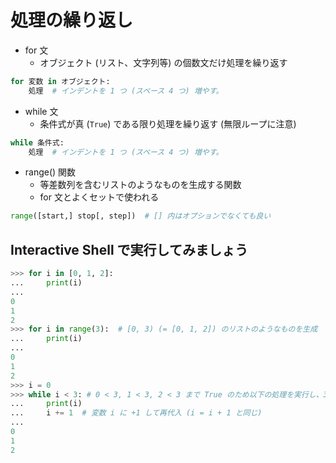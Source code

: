 # 処理の繰り返し
* for 文
  * オブジェクト (リスト、文字列等) の個数文だけ処理を繰り返す

```python
for 変数 in オブジェクト:
    処理  # インデントを 1 つ (スペース 4 つ) 増やす。
```

* while 文
  * 条件式が真 (`True`) である限り処理を繰り返す (無限ループに注意)

```python
while 条件式:
    処理  # インデントを 1 つ (スペース 4 つ) 増やす。
```

* range() 関数
  * 等差数列を含むリストのようなものを生成する関数
  * for 文とよくセットで使われる

```python
range([start,] stop[, step])  # [] 内はオプションでなくても良い
```

## Interactive Shell で実行してみましょう
```python
>>> for i in [0, 1, 2]:
...     print(i)
...
0
1
2
>>> for i in range(3):  # [0, 3) (= [0, 1, 2]) のリストのようなものを生成
...     print(i)
...
0
1
2
>>> i = 0
>>> while i < 3: # 0 < 3, 1 < 3, 2 < 3 まで True のため以下の処理を実行し、3 < 3 が False となり処理を抜けます
...     print(i)
...     i += 1  # 変数 i に +1 して再代入 (i = i + 1 と同じ)
...
0
1
2
```
